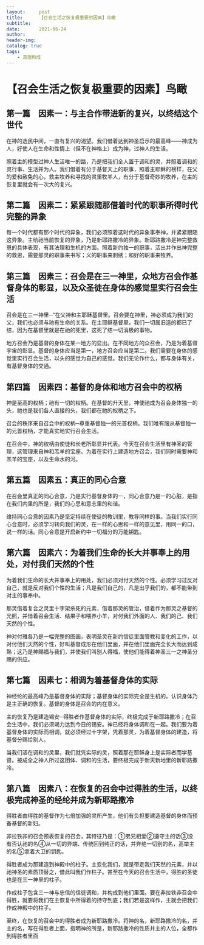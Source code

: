 ```yaml
---
layout:     post
title:      【召会生活之恢复极重要的因素】鸟瞰
subtitle:   
date:       2021-06-24
author:     
header-img: 
catalog: true
tags:
    - 真理构成
---
```


# 【召会生活之恢复极重要的因素】鸟瞰

## 第一篇　因素一：与主合作带进新的复兴，以终结这个世代

在神的选民中间，一直有复兴的渴望。我们借着达到神圣启示的最高峰——神成为人，好使人在生命和性情上（但不在神格上）成为神，过神人的生活。

照着主的模型过神人生活唯一的路，乃是把我们全人置于调和的灵，并照着调和的灵行事、生活并为人。我们借着有分于基督天上的职事，照着主耶稣的榜样，在父的爱和赦免的心，救主牧养和寻找的灵里牧羊人，有分于基督奇妙的牧养，在主的恢复里就会有一次大的复兴。

## 第二篇　因素二：紧紧跟随那借着时代的职事所得时代完整的异象

每一个时代都有那个时代的异象，我们必须照着这时代的异象事奉神，并紧紧跟随这异象。主给祂当前恢复的异象，乃是新耶路撒冷的异象。新耶路撒冷是神完整救恩的具体表现，有其法理和生机的方面。照着新约独一的职事，活出并作出神完整的救恩，需要那灵的职事来书写；义的职事来刺绣；和好的职事来牧养。

## 第三篇　因素三：召会是在三一神里，众地方召会作基督身体的彰显，以及众圣徒在身体的感觉里实行召会生活

召会是在三一神里─“在父神和主耶稣基督里。召会要在神里，神必须成为我们的父，我们也必须与祂有生命的关系。在主耶稣基督里，我们一切属旧造的都已了结，因为在基督里就是在祂的死里，这死了结一切消极的事物。

地方召会乃是基督的身体在某一地方的显出。在不同地方的众召会，乃是为着基督宇宙的彰显。基督的身体应当是第一，地方召会应当是第二。我们需要在身体的感觉里实行召会生活，以头的感觉为自己的感觉。我们无论作什么，都与身体有关，有基督身体的交通。

## 第四篇　因素四：基督的身体和地方召会中的权柄

神是至高的权柄；祂有一切的权柄。在基督的升天里，神使祂成为召会身体独一的头，祂也是我们各人直接的头，我们都在祂的权柄之下。

召会的秩序来自召会中的权柄─尊重基督独一的元首权柄。我们唯有服从基督独一的元首权柄，才能真实地实行召会生活。

在召会中，神的权柄由使徒和长老所彰显并代表。今天在召会生活里有神圣的管理，这管理来自神和羔羊的宝座。为着在实行上建造地方召会，我们同时需要神和羔羊的宝座，以及生命水的河。

## 第五篇　因素五：真正的同心合意

在召会里真正的同心合意，乃是实行基督身体的一，同心合意乃是一的心脏，是指在我们内里的所是，我们的心思和意志里的和谐。

维持同心合意的因素乃是坚定持续在使徒的教训里，教导同样的事。当我们实行同心合意时，必须学习转向我们的灵，在一样的心思和一样的意见里，用同一的口，说一样的话。同心合意是开启新约中一切福分的万能钥匙。

## 第六篇　因素六：为着我们生命的长大并事奉上的用处，对付我们天然的个性

为着我们生命的长大并事奉上的用处，我们必须对付天然的个性。必须学习过反对自己，就是反对我们个性的生活；凡是我们自己的，凡是出乎我们的，都不能带到对主的事奉中。

那灵借着复合之灵里十字架杀死的元素，借着那灵的管治，借着作为那灵之基督的光照，并借着召会生活、结果子和喂养小羊，对付我们外面的人、我们的己、我们天然的个性。

神对付雅各乃是一幅完整的图画，表明圣灵在新约信徒里面管教和变化的工作，以对付他们天然的个性，好叫基督成形在他们里面，并在他们里面完全长大而达到成熟；这乃是神赐福与我们，并使我们叫别人得福，使他们能得着神圣三一之神圣分赐的供应。

## 第七篇　因素七：相调为着基督身体的实际

神经纶的最高峰乃是基督身体的实际；基督身体的实际完全是生机的。认识身体乃是主正确的恢复。基督的身体是召会的内在意义。

主的恢复乃是建造锡安─得胜者作基督身体的实际，终极完成于新耶路撒冷；在召会生活中，我们必须竭力达到今日的锡安。神已经将身体调和在一起。我们要为着基督身体的实际而相调，就必须经过十字架，凭着那灵，为着基督身体的建造，将基督分赐给别人。

当我们活在调和的灵里，我们就凭实际的灵，照着那在耶稣身上是实际者而学基督。被成全之神人所过这团体、调和的生活，要终极完成于新天新地里的新耶路撒冷。

## 第八篇　因素八：在恢复的召会中过得胜的生活，以终极完成神圣的经纶并成为新耶路撒冷

得胜者由得胜的基督作为七倍加强的灵所产生，他们有负担要建造基督的身体而预备基督的新妇。

非拉铁非的召会预表恢复的召会，其特征乃是：①弟兄相爱②遵守主的话③没有否认祂的名④从一切的异端、传统回到纯正的话，并弃绝一切别的名，高举主的名⑤拿着大卫的钥匙。

得胜者成为那建造到神殿中的柱子。主变化我们，就是带走我们天然的元素，并以祂神圣的素质顶替之，借此叫我们作柱子。甚至在今天的召会生活中，得胜的圣徒也是在三一神里的柱子。

作成柱子包含三一神与忠信的信徒调和，并构成到他们里面。要在非拉铁非召会中得胜，就要将我们在主恢复中所得着的持守到底；我们若是这样作，主就会把我们作成神殿中的柱子。

至终，在恢复的召会中的得胜者成为新耶路撒冷。将神的名，新耶路撒冷的名，并主的名，写在得胜者上面，指明神的所是，新耶路撒冷的性质并主的人位，全都作到得胜者里面


